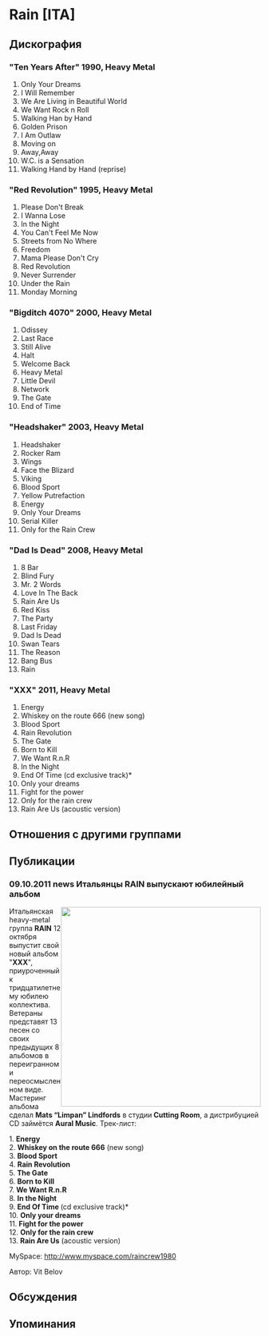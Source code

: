 # Rain [ITA]



## Дискография

### "Ten Years After" 1990, Heavy Metal

1. Only Your Dreams		 
2. I Will Remember		 
3. We Are Living in Beautiful World		 
4. We Want Rock n Roll		 
5. Walking Han by Hand		 
6. Golden Prison		 
7. I Am Outlaw		 
8. Moving on		 
9. Away,Away		 
10. W.C. is a Sensation		 
11. Walking Hand by Hand (reprise)

### "Red Revolution" 1995, Heavy Metal

1. Please Don't Break		 
2. I Wanna Lose		 
3. In the Night		 
4. You Can't Feel Me Now		 
5. Streets from No Where		 
6. Freedom		 
7. Mama Please Don't Cry		 
8. Red Revolution		 
9. Never Surrender		 
10. Under the Rain		 
11. Monday Morning

### "Bigditch 4070" 2000, Heavy Metal

1. Odissey	 
2. Last Race	 
3. Still Alive	 
4. Halt	 
5. Welcome Back	 
6. Heavy Metal	 
7. Little Devil	 
8. Network	 
9. The Gate 
10. End of Time

### "Headshaker" 2003, Heavy Metal

1. Headshaker		 
2. Rocker Ram		 
3. Wings		 
4. Face the Blizard		 
5. Viking		 
6. Blood Sport		 
7. Yellow Putrefaction		 
8. Energy		 
9. Only Your Dreams		 
10. Serial Killer		 
11. Only for the Rain Crew

### "Dad Is Dead" 2008, Heavy Metal

1. 8 Bar	 
2. Blind Fury	 
3. Mr. 2 Words	 
4. Love In The Back	 
5. Rain Are Us	 
6. Red Kiss	 
7. The Party	 
8. Last Friday	 
9. Dad Is Dead	 
10. Swan Tears	 
11. The Reason	 
12. Bang Bus		 
13. Rain

### "XXX" 2011, Heavy Metal

1. Energy
2. Whiskey on the route 666 (new song)
3. Blood Sport
4. Rain Revolution
5. The Gate
6. Born to Kill
7. We Want R.n.R
8. In the Night
9. End Of Time (cd exclusive track)*
10. Only your dreams
11. Fight for the power
12. Only for the rain crew
13. Rain Are Us (acoustic version)


## Отношения с другими группами


## Публикации

### 09.10.2011 news Итальянцы RAIN выпускают юбилейный альбом

<P><IMG height=400 alt="" hspace=0 src="/images/news_rus/2011.10/21469.jpg" width=400 align=right border=0>Итальянская heavy-metal группа <STRONG>RAIN</STRONG> 12 октября выпустит свой новый альбом "<STRONG>XXX</STRONG>", приуроченный к тридцатилетнему юбилею коллектива. Ветераны представят 13 песен со своих предыдущих 8 альбомов в переигранном и переосмысленном виде. Мастеринг альбома сделал <STRONG>Mats “Limpan” Lindfords</STRONG> в студии<STRONG> Cutting Room</STRONG>, а дистрибуцией CD займётся <STRONG>Aural Music</STRONG>. Трек-лист:</P>
<P>1. <STRONG>Energy<BR></STRONG>2. <STRONG>Whiskey on the route 666</STRONG> (new song)<BR>3. <STRONG>Blood Sport</STRONG><BR>4. <STRONG>Rain Revolution<BR></STRONG>5. <STRONG>The Gate<BR></STRONG>6. <STRONG>Born to Kill<BR></STRONG>7. <STRONG>We Want R.n.R<BR></STRONG>8. <STRONG>In the Night</STRONG><BR>9. <STRONG>End Of Time </STRONG>(cd exclusive track)*<BR>10. <STRONG>Only your dreams<BR></STRONG>11. <STRONG>Fight for the power<BR></STRONG>12. <STRONG>Only for the rain crew</STRONG><BR>13. <STRONG>Rain Are Us</STRONG> (acoustic version)</P>
<P>MySpace: <A href="http://www.myspace.com/raincrew1980">http://www.myspace.com/raincrew1980</A></P>
Автор: Vit Belov


## Обсуждения


## Упоминания

